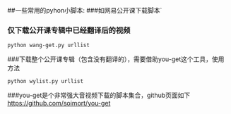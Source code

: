 ##一些常用的pyhon小脚本:
###如网易公开课下载脚本`

### 仅下载公开课专辑中已经翻译后的视频
```
python wang-get.py urllist
```

###下载整个公开课专辑（包含没有翻译的），需要借助you-get这个工具，使用方法 
```
python wylist.py urllist
```

###you-get是个非常强大音视频下载的脚本集合，github页面如下
https://github.com/soimort/you-get

